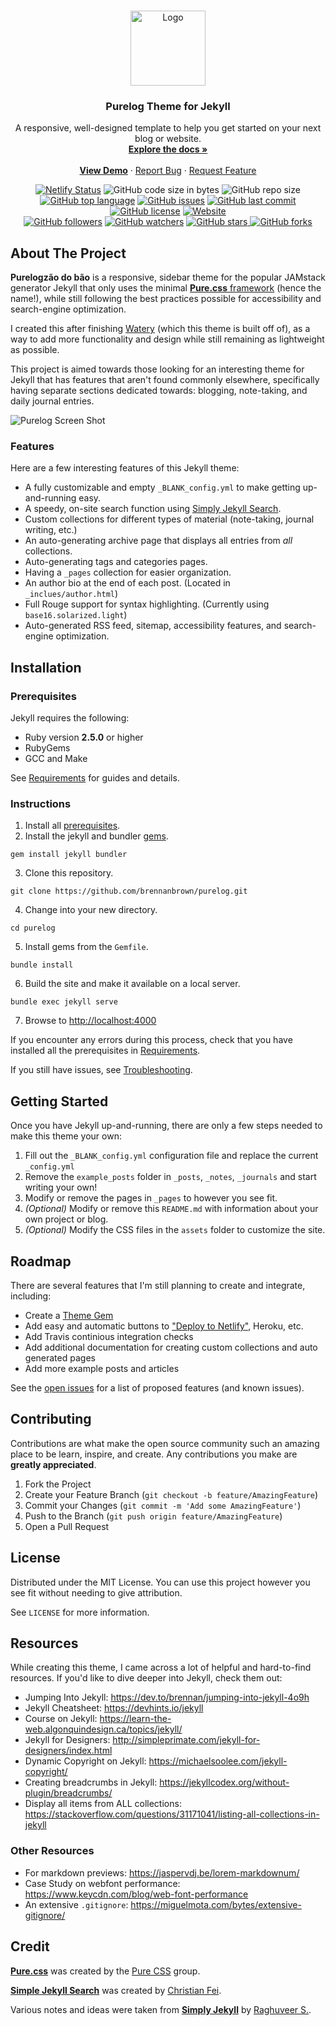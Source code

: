 <!-- PROJECT LOGO -->
<br />
<p align="center">
  <a href="https://github.com/brennanbrown/purelog">
    <img src="/assets/profile.png" alt="Logo" width="120" height="120">
  </a>

  <h3 align="center">Purelog Theme for Jekyll</h3>

  <p align="center">
    A responsive, well-designed template to help you get started on your next blog or website.
    <br />
    <a href="https://github.com/brennanbrown/purelog"><strong>Explore the docs »</strong></a>
    <br />
    <br />
    <strong><a href="https://purelog.netlify.app">View Demo</a></strong>
    ·
    <a href="https://github.com/brennanbrown/purelog/issues">Report Bug</a>
    ·
    <a href="https://github.com/brennanbrown/purelog/issues">Request Feature</a>
  </p>
</p>

<!-- BADGES -->
<p align="center">
<a href="https://app.netlify.com/sites/purelog/deploys"><img src="https://api.netlify.com/api/v1/badges/062e333f-9e9d-440d-9b40-16d11959793d/deploy-status" alt="Netlify Status"></a>
<img alt="GitHub code size in bytes" src="https://img.shields.io/github/languages/code-size/brennanbrown/purelog">
<img alt="GitHub repo size" src="https://img.shields.io/github/repo-size/brennanbrown/purelog">
<a href="https://github.com/brennanbrown/purelog/search?l=html"><img alt="GitHub top language" src="https://img.shields.io/github/languages/top/brennanbrown/purelog"></a>
<a href="https://github.com/brennanbrown/purelog/issues"><img alt="GitHub issues" src="https://img.shields.io/github/issues/brennanbrown/purelog"></a>
<a href="https://github.com/brennanbrown/purelog/commits/main"><img alt="GitHub last commit" src="https://img.shields.io/github/last-commit/brennanbrown/purelog"></a>
<a href="https://github.com/brennanbrown/purelog/blob/main/LICENSE"><img alt="GitHub license" src="https://img.shields.io/github/license/brennanbrown/purelog"></a>
<a href="https://purelog.netlify.app"><img alt="Website" src="https://img.shields.io/website?down_color=red&down_message=Offline%21&label=Status&up_color=darkgreen&up_message=Online%21&url=https%3A%2F%2Fpurelog.netlify.app"></a>
<br />
<a href="https://github.com/brennanbrown?tab=followers"><img alt="GitHub followers" src="https://img.shields.io/github/followers/brennanbrown?label=Follow%20Me%21&style=social"></a>
<a href="https://github.com/brennanbrown/purelog/watchers"><img alt="GitHub watchers" src="https://img.shields.io/github/watchers/brennanbrown/purelog?label=Watch%21&style=social"></a>
<a href="https://github.com/brennanbrown/purelog/stargazers"><img alt="GitHub stars" src="https://img.shields.io/github/stars/brennanbrown/purelog?label=Star%21&style=social"> </a>
<a href="https://github.com/brennanbrown/purelog/network/members"><img alt="GitHub forks"src="https://img.shields.io/github/forks/brennanbrown/purelog?label=Fork%21&style=social"></a>
</p>

<!-- ABOUT THE PROJECT -->

## About The Project

**Purelogzão do bão** is a responsive, sidebar theme for the popular JAMstack generator Jekyll that only uses the minimal [**Pure.css** framework](https://github.com/pure-css/pure) (hence the name!), while still following the best practices possible for accessibility and search-engine optimization.

I created this after finishing [Watery](https://github.com/brennanbrown/watery) (which this theme is built off of), as a way to add more functionality and design while still remaining as lightweight as possible.

This project is aimed towards those looking for an interesting theme for Jekyll that has features that aren't found commonly elsewhere, specifically having separate sections dedicated towards: blogging, note-taking, and daily journal entries.

![Purelog Screen Shot](https://i.postimg.cc/NfxJvZgx/purelog2.png)

### Features

Here are a few interesting features of this Jekyll theme:

- A fully customizable and empty `_BLANK_config.yml` to make getting up-and-running easy.
- A speedy, on-site search function using [Simply Jekyll Search](https://github.com/christian-fei/Simple-Jekyll-Search).
- Custom collections for different types of material (note-taking, journal writing, etc.)
- An auto-generating archive page that displays all entries from _all_ collections.
- Auto-generating tags and categories pages.
- Having a `_pages` collection for easier organization.
- An author bio at the end of each post. (Located in `_inclues/author.html`)
- Full Rouge support for syntax highlighting. (Currently using `base16.solarized.light`)
- Auto-generated RSS feed, sitemap, accessibility features, and search-engine optimization.

## Installation

### Prerequisites

Jekyll requires the following:

- Ruby version **2.5.0** or higher
- RubyGems
- GCC and Make

See [Requirements](https://jekyllrb.com/docs/installation/#requirements) for guides and details.

### Instructions

1. Install all [prerequisites](https://jekyllrb.com/docs/installation/).
2. Install the jekyll and bundler [gems](https://jekyllrb.com/docs/ruby-101/#gems).

```
gem install jekyll bundler
```

3. Clone this repository.

```
git clone https://github.com/brennanbrown/purelog.git
```

4. Change into your new directory.

```
cd purelog
```

5. Install gems from the `Gemfile`.

```
bundle install
```

6. Build the site and make it available on a local server.

```
bundle exec jekyll serve
```

7. Browse to [http://localhost:4000](http://localhost:4000)

If you encounter any errors during this process, check that you have installed all the prerequisites in [Requirements](https://jekyllrb.com/docs/installation/#requirements).

If you still have issues, see [Troubleshooting](https://jekyllrb.com/docs/troubleshooting/#configuration-problems).

## Getting Started

Once you have Jekyll up-and-running, there are only a few steps needed to make this theme your own:

1. Fill out the `_BLANK_config.yml` configuration file and replace the current `_config.yml`
2. Remove the `example_posts` folder in `_posts`, `_notes`, `_journals` and start writing your own!
3. Modify or remove the pages in `_pages` to however you see fit.
4. _(Optional)_ Modify or remove this `README.md` with information about your own project or blog.
5. _(Optional)_ Modify the CSS files in the `assets` folder to customize the site.

<!-- ROADMAP -->

## Roadmap

There are several features that I'm still planning to create and integrate, including:

- Create a [Theme Gem](https://jekyllrb.com/docs/themes/#publishing-your-theme)
- Add easy and automatic buttons to ["Deploy to Netlify"](https://docs.netlify.com/site-deploys/create-deploys/#deploy-to-netlify-button), Heroku, etc.
- Add Travis continious integration checks
- Add additional documentation for creating custom collections and auto generated pages
- Add more example posts and articles

See the [open issues](https://github.com/othneildrew/Best-README-Template/issues) for a list of proposed features (and known issues).

<!-- CONTRIBUTING -->

## Contributing

Contributions are what make the open source community such an amazing place to be learn, inspire, and create. Any contributions you make are **greatly appreciated**.

1. Fork the Project
2. Create your Feature Branch (`git checkout -b feature/AmazingFeature`)
3. Commit your Changes (`git commit -m 'Add some AmazingFeature'`)
4. Push to the Branch (`git push origin feature/AmazingFeature`)
5. Open a Pull Request

<!-- LICENSE -->

## License

Distributed under the MIT License. You can use this project however you see fit without needing to give attribution.

See `LICENSE` for more information.

## Resources

While creating this theme, I came across a lot of helpful and hard-to-find resources. If you'd like to dive deeper into Jekyll, check them out:

- Jumping Into Jekyll: <https://dev.to/brennan/jumping-into-jekyll-4o9h>
- Jekyll Cheatsheet: <https://devhints.io/jekyll>
- Course on Jekyll: <https://learn-the-web.algonquindesign.ca/topics/jekyll/>
- Jekyll for Designers: <http://simpleprimate.com/jekyll-for-designers/index.html>
- Dynamic Copyright on Jekyll: <https://michaelsoolee.com/jekyll-copyright/>
- Creating breadcrumbs in Jekyll: <https://jekyllcodex.org/without-plugin/breadcrumbs/>
- Display all items from ALL collections: <https://stackoverflow.com/questions/31171041/listing-all-collections-in-jekyll>

### Other Resources

- For markdown previews: <https://jaspervdj.be/lorem-markdownum/>
- Case Study on webfont performance: <https://www.keycdn.com/blog/web-font-performance>
- An extensive `.gitignore`: <https://miguelmota.com/bytes/extensive-gitignore/>

## Credit

[**Pure.css**](https://purecss.io/) was created by the [Pure CSS](https://github.com/pure-css) group.

[**Simple Jekyll Search**](https://github.com/christian-fei/Simple-Jekyll-Search) was created by [Christian Fei](https://github.com/christian-fei).

Various notes and ideas were taken from [**Simply Jekyll**](https://github.com/raghuveerdotnet/simply-jekyll) by [Raghuveer S.](https://github.com/raghuveerdotnet).
